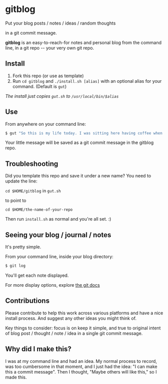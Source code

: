 # gitblog

Put your blog posts / notes / ideas / random thoughts

in a git commit message.

**gitblog** is an easy-to-reach-for notes and personal blog from the command line, in a git repo -- your very own git repo. 

## Install

1. Fork this repo (or use as template)
2. Run `cd gitblog` and `./install.sh [alias]` with an optional alias for your command. (Default is `gut`)

*The install just copies `gut.sh` to `/usr/local/bin/$alias`*

## Use

From anywhere on your command line:

```sh
$ gut "So this is my life today. I was sitting here having coffee when all of a sudden the phone wrang."```
```

Your little message will be saved as a git commit message in the gitblog repo. 

## Troubleshooting

Did you template this repo and save it under a new name? You need to update the line:

`cd $HOME/gitblog` in `gut.sh` 

to point to

`cd $HOME/the-name-of-your-repo` 

Then run `install.sh` as normal and you're all set. :)

## Seeing your blog / journal / notes

It's pretty simple.

From your command line, inside your blog directory:

```sh
$ git log
```

You'll get each note displayed. 

For more display options, explore [the git docs](https://git-scm.com/dochttps://git-scm.com/doc)

## Contributions

Please contribute to help this work across various platforms and have a nice install process. And suggest any other ideas you might think of. 

Key things to consider: focus is on keep it simple, and true to original intent of blog post / thought / note / idea in a single git commit message. 

## Why did I make this?

I was at my command line and had an idea. My normal process to record, was too cumbersome in that moment, and I just had the idea: "I can make this a commit message". Then I thought, "Maybe others will like this," so I made this.
